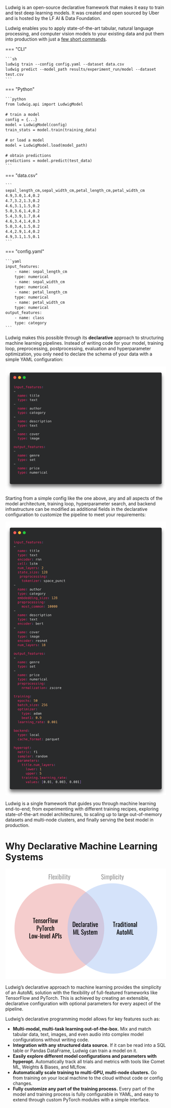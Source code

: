 Ludwig is an open-source declarative framework that makes it easy to train and test deep learning models.
It was created and open sourced by Uber and is hosted by the LF AI & Data Foundation.

Ludwig enables you to apply state-of-the-art tabular, natural language processing, and computer vision models to your existing data and put them into production with just a [few short commands](../command_line_interface).

=== "CLI"

    ```sh
    ludwig train --config config.yaml --dataset data.csv
    ludwig predict --model_path results/experiment_run/model --dataset test.csv
    ```

=== "Python"

    ```python
    from ludwig.api import LudwigModel

    # train a model
    config = {...}
    model = LudwigModel(config)
    train_stats = model.train(training_data)

    # or load a model
    model = LudwigModel.load(model_path)

    # obtain predictions
    predictions = model.predict(test_data)
    ```

=== "data.csv"

    ```
    sepal_length_cm,sepal_width_cm,petal_length_cm,petal_width_cm
    4.9,3.0,1.4,0.2
    4.7,3.2,1.3,0.2
    4.6,3.1,1.5,0.2
    5.0,3.6,1.4,0.2
    5.4,3.9,1.7,0.4
    4.6,3.4,1.4,0.3
    5.0,3.4,1.5,0.2
    4.4,2.9,1.4,0.2
    4.9,3.1,1.5,0.1
    ```

=== "config.yaml"

    ```yaml
    input_features:
        - name: sepal_length_cm
        type: numerical
        - name: sepal_width_cm
        type: numerical
        - name: petal_length_cm
        type: numerical
        - name: petal_width_cm
        type: numerical
    output_features:
        - name: class
        type: category
    ```

Ludwig makes this possible through its **declarative** approach to structuring machine learning pipelines. Instead of writing code for your model, training loop, preprocessing, postprocessing, evaluation and hyperparameter optimization, you only need to declare the schema of your data with a simple YAML configuration:

![img](../images/simple_example_config.png)

Starting from a simple config like the one above, any and all aspects of the model architecture, training loop, hyperparameter search, and backend infrastructure can be modified as additional fields in the declarative configuration to customize the pipeline to meet your requirements:

![img](../images/involved_example_config.png)

Ludwig is a single framework that guides you through machine learning end-to-end; from experimenting with different training recipes, exploring state-of-the-art model architectures, to scaling up to large out-of-memory datasets and multi-node clusters, and finally serving the best model in production.

# Why Declarative Machine Learning Systems

![img](../images/why_declarative.png)

Ludwig’s declarative approach to machine learning provides the simplicity of an AutoML solution with the flexibility of full-featured frameworks like TensorFlow and PyTorch.
This is achieved by creating an extensible, declarative configuration with optional parameters for every aspect of the pipeline.

Ludwig’s declarative programming model allows for key features such as:

- **Multi-modal, multi-task learning out-of-the-box.** Mix and match tabular data, text, images, and even audio into complex model configurations without writing code.
- **Integration with any structured data source.** If it can be read into a SQL table or Pandas DataFrame, Ludwig can train a model on it.
- **Easily explore different model configurations and parameters with hyperopt.** Automatically track all trials and metrics with tools like Comet ML, Weights & Biases, and MLflow.
- **Automatically scale training to multi-GPU, multi-node clusters.** Go from training on your local machine to the cloud without code or config changes.
- **Fully customize any part of the training process.** Every part of the model and training process is fully configurable in YAML, and easy to extend through custom PyTorch modules with a simple interface.

